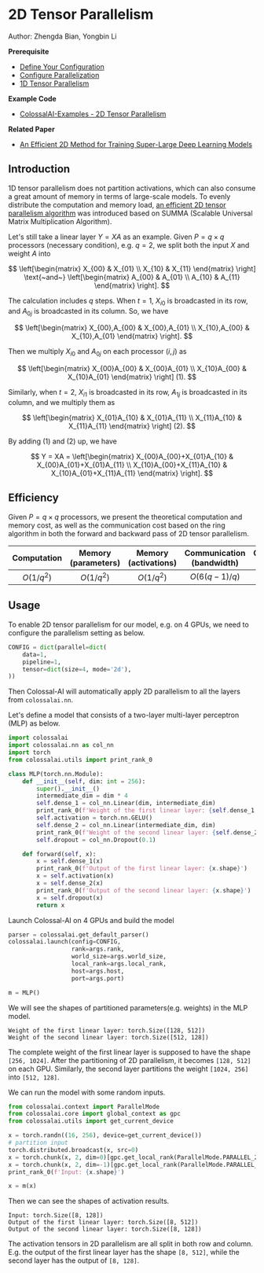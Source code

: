 # 2D Tensor Parallelism

Author: Zhengda Bian, Yongbin Li

**Prerequisite**
- [Define Your Configuration](../basics/define_your_config.md)
- [Configure Parallelization](../basics/configure_parallelization.md)
- [1D Tensor Parallelism](./1D_tensor_parallel.md)

**Example Code**
- [ColossalAI-Examples - 2D Tensor Parallelism](https://github.com/hpcaitech/ColossalAI-Examples/blob/main/features/tensor_parallel/README.md)

**Related Paper**
- [An Efficient 2D Method for Training Super-Large Deep Learning Models](https://arxiv.org/pdf/2104.05343.pdf)

## Introduction

1D tensor parallelism does not partition activations, which can also consume a great amount of memory in terms of large-scale models.
To evenly distribute the computation and memory load, [an efficient 2D tensor parallelism algorithm](https://arxiv.org/pdf/2104.05343.pdf) was introduced based on SUMMA (Scalable Universal Matrix Multiplication Algorithm).

Let's still take a linear layer $Y = XA$ as an example.
Given $P=q\times q$ processors (necessary condition), e.g. $q=2$, we split both the input $X$ and weight $A$ into

$$
\left[\begin{matrix} X_{00} & X_{01} \\ X_{10} & X_{11} \end{matrix} \right]
\text{~and~}
\left[\begin{matrix} A_{00} & A_{01} \\ A_{10} & A_{11} \end{matrix} \right].
$$

The calculation includes $q$ steps. When $t=1$, $X_{i0}$ is broadcasted in its row, and $A_{0j}$ is broadcasted in its column. So, we have

$$
\left[\begin{matrix} X_{00},A_{00} & X_{00},A_{01} \\ X_{10},A_{00} & X_{10},A_{01} \end{matrix} \right].
$$

Then we multiply $X_{i0}$ and $A_{0j}$ on each processor $(i, j)$ as

$$
\left[\begin{matrix} X_{00}A_{00} & X_{00}A_{01} \\ X_{10}A_{00} & X_{10}A_{01} \end{matrix} \right] (1).
$$

Similarly, when $t=2$, $X_{i1}$ is broadcasted in its row, $A_{1j}$ is broadcasted in its column, and we multiply them as

$$
\left[\begin{matrix} X_{01}A_{10} & X_{01}A_{11} \\ X_{11}A_{10} & X_{11}A_{11} \end{matrix} \right] (2).
$$

By adding $(1)$ and $(2)$ up, we have

$$
Y = XA = \left[\begin{matrix} X_{00}A_{00}+X_{01}A_{10} & X_{00}A_{01}+X_{01}A_{11} \\ X_{10}A_{00}+X_{11}A_{10} & X_{10}A_{01}+X_{11}A_{11} \end{matrix} \right].
$$

## Efficiency
Given $P=q\times q$ processors, we present the theoretical computation and memory cost, as well as the communication cost based on the ring algorithm in both the forward and backward pass of 2D tensor parallelism.

| Computation | Memory (parameters) | Memory (activations) | Communication (bandwidth) | Communication (latency) |
| :-:         | :-:              | :-:                  | :-:                       | :-:                     |
| $O(1/q^2)$  | $O(1/q^2)$       | $O(1/q^2)$           | $O(6(q-1)/q)$             | $O(6(q-1))$             |

## Usage

To enable 2D tensor parallelism for our model, e.g. on 4 GPUs, we need to configure the parallelism setting as below.
```python
CONFIG = dict(parallel=dict(
    data=1,
    pipeline=1,
    tensor=dict(size=4, mode='2d'),
))
```
Then Colossal-AI will automatically apply 2D parallelism to all the layers from `colossalai.nn`.

Let's define a model that consists of a two-layer multi-layer perceptron (MLP) as below.
```python
import colossalai
import colossalai.nn as col_nn
import torch
from colossalai.utils import print_rank_0

class MLP(torch.nn.Module):
    def __init__(self, dim: int = 256):
        super().__init__()
        intermediate_dim = dim * 4
        self.dense_1 = col_nn.Linear(dim, intermediate_dim)
        print_rank_0(f'Weight of the first linear layer: {self.dense_1.weight.shape}')
        self.activation = torch.nn.GELU()
        self.dense_2 = col_nn.Linear(intermediate_dim, dim)
        print_rank_0(f'Weight of the second linear layer: {self.dense_2.weight.shape}')
        self.dropout = col_nn.Dropout(0.1)

    def forward(self, x):
        x = self.dense_1(x)
        print_rank_0(f'Output of the first linear layer: {x.shape}')
        x = self.activation(x)
        x = self.dense_2(x)
        print_rank_0(f'Output of the second linear layer: {x.shape}')
        x = self.dropout(x)
        return x
```
Launch Colossal-AI on 4 GPUs and build the model
```python
parser = colossalai.get_default_parser()
colossalai.launch(config=CONFIG,
                  rank=args.rank,
                  world_size=args.world_size,
                  local_rank=args.local_rank,
                  host=args.host,
                  port=args.port)

m = MLP()
```
We will see the shapes of partitioned parameters(e.g. weights) in the MLP model.
```shell
Weight of the first linear layer: torch.Size([128, 512])
Weight of the second linear layer: torch.Size([512, 128])
```
The complete weight of the first linear layer is supposed to have the shape `[256, 1024]`. After the partitioning of 2D parallelism, it becomes `[128, 512]` on each GPU.
Similarly, the second layer partitions the weight `[1024, 256]` into `[512, 128]`.

We can run the model with some random inputs.
```python
from colossalai.context import ParallelMode
from colossalai.core import global_context as gpc
from colossalai.utils import get_current_device

x = torch.randn((16, 256), device=get_current_device())
# partition input
torch.distributed.broadcast(x, src=0)
x = torch.chunk(x, 2, dim=0)[gpc.get_local_rank(ParallelMode.PARALLEL_2D_COL)]
x = torch.chunk(x, 2, dim=-1)[gpc.get_local_rank(ParallelMode.PARALLEL_2D_ROW)]
print_rank_0(f'Input: {x.shape}')

x = m(x)
```
Then we can see the shapes of activation results.
```shell
Input: torch.Size([8, 128])
Output of the first linear layer: torch.Size([8, 512])
Output of the second linear layer: torch.Size([8, 128])
```
The activation tensors in 2D parallelism are all split in both row and column.
E.g. the output of the first linear layer has the shape `[8, 512]`, while the second layer has the output of `[8, 128]`.
